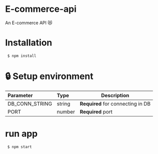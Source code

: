 # E-commerce-api 
An  E-commerce API 😻

# Installation 
```
 $ npm install 
```
# 🔒 Setup environment 

| Parameter | Type | Description | 
| :-------- | :----|-------------|
|DB_CONN_STRING| string | **Required** for connecting in DB |
|PORT| number | **Required** port |

# run app 
```
 $ npm start
```
